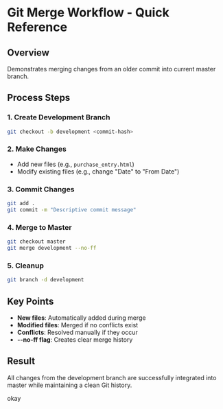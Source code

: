 # Git Merge Workflow - Quick Reference

## Overview

Demonstrates merging changes from an older commit into current master branch.

## Process Steps

### 1. Create Development Branch

```bash
git checkout -b development <commit-hash>
```

### 2. Make Changes

- Add new files (e.g., `purchase_entry.html`)
- Modify existing files (e.g., change "Date" to "From Date")

### 3. Commit Changes

```bash
git add .
git commit -m "Descriptive commit message"
```

### 4. Merge to Master

```bash
git checkout master
git merge development --no-ff
```

### 5. Cleanup

```bash
git branch -d development
```

## Key Points

- **New files**: Automatically added during merge
- **Modified files**: Merged if no conflicts exist
- **Conflicts**: Resolved manually if they occur
- **--no-ff flag**: Creates clear merge history

## Result

All changes from the development branch are successfully integrated into master while maintaining a clean Git history.

okay
